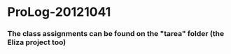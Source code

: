 # ProLog-20121041


### The class assignments can be found on the "tarea" folder (the Eliza project too)
